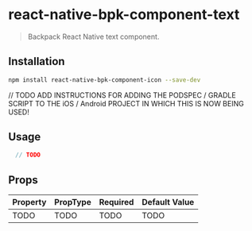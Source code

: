 # react-native-bpk-component-text

> Backpack React Native text component.

## Installation

```sh
npm install react-native-bpk-component-icon --save-dev
```

// TODO ADD INSTRUCTIONS FOR ADDING THE PODSPEC / GRADLE SCRIPT TO THE iOS / Android PROJECT IN WHICH THIS IS NOW BEING USED!

## Usage

```js
  // TODO
```

## Props

| Property    | PropType                                     | Required | Default Value |
| ----------- | -------------------------------------------- | -------- | ------------- |
| TODO        | TODO                                         | TODO     | TODO          |
